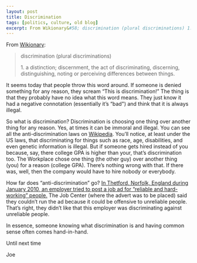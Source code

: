 ```yaml
---
layout: post
title: Discrimination
tags: [politics, culture, old blog]
excerpt: From Wikionary&#58; discrimination (plural discriminations) 1. a distinction; discernment, the act of discriminating, discerning, distinguishing, noting or perceiving differences between things.
---
```


From [Wikionary](http://en.wiktionary.org/wiki/discrimination):

<blockquote>
<p>discrimination (plural discriminations)</p>
<p>1. a distinction; discernment, the act of discriminating, discerning, distinguishing, noting or perceiving differences between things.</p>
</blockquote>
<!--more-->
It seems today that people throw this word around. If someone is denied something for any reason, they scream “This is discrimination!” The thing is that they probably have no idea what this word means. They just know it had a negative connotation (essentially it’s “bad") and think that it is always illegal.

So what is discrimination? Discrimination is choosing one thing over another thing for any reason. Yes, at times it can be immoral and illegal. You can see all the anti-discrimination laws on [Wikipedia](http://en.wikipedia.org/wiki/List_of_anti-discrimination_acts). You’ll notice, at least under the US laws, that discriminating for things such as race, age, disabilities, and even genetic information is illegal. But if someone gets hired instead of you because, say, there college GPA is higher than your, that’s discrimination too. The Workplace chose one thing (the other guy) over another thing (you) for a reason (college GPA). There’s nothing wrong with that. If there was, well, then the company would have to hire nobody or everybody.

How far does “anti-discrimination” go? [In Thetford, Norfolk, England during January 2010, an employer tried to post a job ad for “reliable and hard-working” people.](http://www.dailymail.co.uk/news/article-1246201/Employer-told-advertise-reliable-workers--discriminates-unreliable-applicants.html) The Job Center (where the advert was to be placed) said they couldn’t run the ad because it could be offensive to unreliable people. That’s right, they didn’t like that this employer was discriminating against unreliable people.

In essence, someone knowing what discrimination is and having common sense often comes hand-in-hand.

Until next time

Joe
